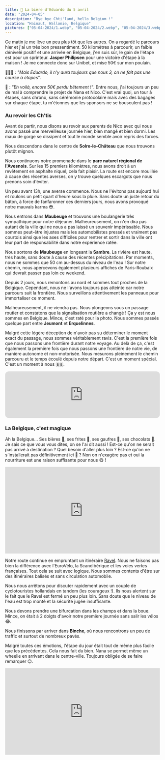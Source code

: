 ```yaml
---
title: 🍺 La bière d'Eduardo du 5 avril
date: "2024-04-05"
description: "Bye bye Chti'land, hello Belgium !"
location: "Hainaut, Wallonie, Belgique"
pictures: ["05-04-2024/1.webp", "05-04-2024/2.webp", "05-04-2024/3.webp", "05-04-2024/4.webp", "05-04-2024/5.webp", "05-04-2024/6.webp"]
---
```


Ce matin je me lève un peu plus tôt que les autres. On a regardé le parcours hier et j'ai un très bon pressentiment. 50 kilomètres à parcourir, un faible dénivelé positif et une arrivée en Belgique, j'en suis sûr, le gain de l'étape est pour un sprinteur. **Jasper Philipsen** pour une victoire d'étape à la maison ! Je me connecte donc sur Unibet, et mise 50€ sur mon poulain.

🚴🚴‍♂️ : *"Mais Eduardo, il n'y aura toujours que nous 3, on ne fait pas une course à étapes*".

🦩 : *"Eh voilà, encore 50€ perdu bêtement !"*. Entre nous, j'ai toujours un peu de mal à comprendre le projet de Nana et Nico. C'est vrai quoi, un tour à étapes, sans chrono, sans cérémonie protocolaire mais avec des bagages sur chaque étape, tu m'étonnes que les sponsors ne se bousculent pas !

### Au revoir les Ch'tis

Avant de partir, nous disons au revoir aux parents de Nico avec qui nous avons passé une merveilleuse journée hier, bien mangé et bien dormi. Les maux de gorge se dissipent et tout le monde semble avoir repris des forces.

Nous descendons dans le centre de **Solre-le-Château** que nous trouvons plutôt mignon.

Nous continuons notre promenade dans le **parc naturel régional de l'Avesnois**. Sur les 15 premiers kilomètres, nous avons droit à un revêtement en asphalte niquel, cela fait plaisir. La route est encore mouillée à cause des récentes averses, on y trouve quelques escargots que nous prenons soin d'éviter.

Un peu avant 13h, une averse commence. Nous ne l'évitons pas aujourd'hui et roulons un petit quart d'heure sous la pluie. Sans doute un juste retour du bâton, à force de fanfaronner ces derniers jours, nous avons provoqué notre mauvais karma 😳. 

Nous entrons dans **Maubeuge** et trouvons une boulangerie très sympathique pour notre déjeuner. Malheureusement, on n'en dira pas autant de la ville qui ne nous a pas laissé un souvenir impérissable. Nous sommes peut-être injustes mais les automobilistes pressés et vraiment pas courtois ainsi que les axes difficiles pour rentrer et sortir dans la ville ont leur part de responsabilité dans notre expérience ratée.

Nous sortons de **Maubeuge** en longeant la **Sambre**. La rivière est haute, très haute, sans doute à cause des récentes précipitations. Par moments, nous ne sommes que 50 cm au-dessus du niveau de l'eau ! Sur notre chemin, nous apercevons également plusieurs affiches de Paris-Roubaix qui devrait passer pas loin ce weekend.

Depuis 2 jours, nous remontons au nord et sommes tout proches de la Belgique. Cependant, nous ne l'avons toujours pas atteinte car notre parcours suit la frontière.  Nous surveillons attentivement les panneaux pour immortaliser ce moment.

Malheureusement, il ne viendra pas. Nous plongeons sous un passage routier et constatons que la signalisation routière a changé ! Ça y est nous sommes en Belgique. Mince, c'est raté pour la photo. Nous sommes passés quelque part entre **Jeumont** et **Erquelinnes**.

Malgré cette légère déception de n'avoir pas su déterminer le moment exact du passage, nous sommes véritablement ravis. C'est la première fois que nous passons une frontière durant notre voyage. Au delà de ça, c'est également la première fois que nous passons une frontière de notre vie, de manière autonome et non-motorisée. Nous mesurons pleinement le chemin parcouru et le temps écoulé depuis notre départ. C'est un moment spécial. C'est un moment à nous 🇧🇪.

<iframe style="border-radius:12px" src="https://open.spotify.com/embed/track/6pc8xULSlsMdFB3OrqbvZ4?utm_source=generator" width="100%" height="152" frameBorder="0" allow="autoplay; clipboard-write; encrypted-media; picture-in-picture" loading="lazy"></iframe>

### La Belgique, c'est magique
Ah la Belgique... Ses bières 🍺, ses frites 🍟, ses gaufres 🧇, ses chocolats 🍫. Je sais ce que vous vous dites, on se l'ai dit aussi ! Est-ce qu'on ne serait pas arrivé à destination ? Quel besoin d'aller plus loin ? Est-ce qu'on ne s'installerait pas définitivement ici 🧐 ? Non on n'exagère pas et oui la nourriture est une raison suffisante pour nous 😋 !

<div style="width: 100%; height: 0; position: relative; padding-bottom: 56%;"><iframe src="https://giphy.com/embed/jyzjPmdKLm2fslKG8C" style="top: 0; left: 0; width: 100%; height: 100%; position: absolute; border: 0;" allowfullscreen scrolling="no" allow="encrypted-media;" class="giphy-embed"></iframe></div>

Notre route continue en empruntant un itinéraire [Ravel](https://ravel.wallonie.be/home/itineraires.html). Nous ne faisons pas bien la différence avec l'EuroVélo, la Scandibérique et les voies vertes françaises. Tout cela se suit avec logique. Nous sommes contents d'être sur des itinéraires balisés et sans circulation automobile.

Nous nous arrêtons pour discuter rapidement avec un couple de cyclotouristes hollandais en tandem (les courageux !). Ils nous alertent sur le fait que le Ravel est fermé un peu plus loin. Sans doute que le niveau de l'eau est trop monté et la sécurité jugée insuffisante.

Nous devons prendre une bifurcation dans les champs et dans la boue. Mince, on était à 2 doigts d'avoir notre première journée sans salir les vélos 😂.

Nous finissons par arriver dans **Binche**, où nous rencontrons un peu de traffic et surtout de nombreux pavés.

Malgré toutes ces émotions, l'étape du jour était tout de même plus facile que les précédentes. Cela nous fait du bien. Nana se permet même un wheelie en arrivant dans le centre-ville. Toujours obligée de se faire remarquer 😉.

<div style="width: 100%; height: 0; position: relative; padding-bottom: 56%;"><iframe src="https://giphy.com/embed/RhSiIe2u05WOn0obtb" style="top: 0; left: 0; width: 100%; height: 100%; position: absolute; border: 0;" allowfullscreen scrolling="no" allow="encrypted-media;" class="giphy-embed"></iframe></div>


